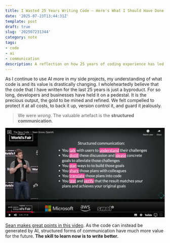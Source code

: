 ```yaml
---
title: I Wasted 25 Years Writing Code — Here's What I Should Have Done Instead
date: '2025-07-23T13:44:31Z'
template: post
draft: true
slug: '202507231344'
category: note
tags:
- code
- ai
- communication
description: A reflection on how 25 years of coding experience has led to the realisation that structured communication, not code itself, is the true valuable artifact in the age of AI-generated programming.
---
```


As I continue to use AI more in my side projects, my understanding of what code is and its value is drastically changing. I wholeheartedly believe that the code that I have written for the last 25 years is just a byproduct. For so long, developers and businesses have held it on a pedestal. It is the precious output, the gold to be mined and refined. We felt compelled to protect it at all costs, to back it up, version control it, and guard it jealously.

> We were *wrong*. The valuable artefact is the **structured communication**.

![Structured Communication](./the-new-code-sean-grove.jpg)

[Sean makes great points in this video](https://youtube.com/watch?v=8rABwKRsec4). As the code can instead be generated by AI, structured forms of communication have much more value for the future. **The skill to learn now is to write better.**
